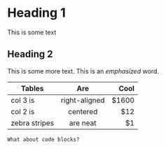 # Heading 1
This is some text

## Heading 2
This is some more text.
This is an *emphasized* word.

| Tables        | Are           | Cool  |
| ------------- |:-------------:| -----:|
| col 3 is      | right-aligned | $1600 |
| col 2 is      | centered      |   $12 |
| zebra stripes | are neat      |    $1 |

```
What about code blocks?
```
